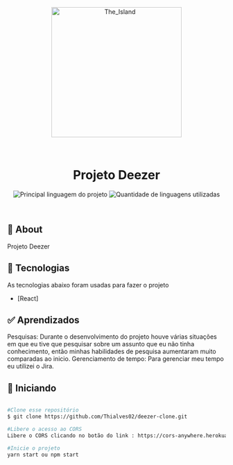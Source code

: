 <div align="center" id="top"> 
  <img align="center" width="300px" src="https://gartic.com.br/imgs/mural/_v/_vorreipace_/ilha.png" alt="The_Island" />

&#xa0;
</div>

<h1 align="center">Projeto Deezer</h1>

<p align="center">
  <img alt="Principal linguagem do projeto" src="https://img.shields.io/github/languages/top/Thialves02/The_island?color=56BEB8">

  <img alt="Quantidade de linguagens utilizadas" src="https://img.shields.io/github/languages/count/Thialves02/The_island?color=56BEB8">
</p>

<br>

## :dart: About ##

Projeto Deezer

## :rocket: Tecnologias ##

As tecnologias abaixo foram usadas para fazer o projeto

- [React]

## :white_check_mark: Aprendizados ##

Pesquisas: Durante o desenvolvimento do projeto houve várias situações em que eu tive que pesquisar sobre um assunto que eu não tinha conhecimento, então minhas habilidades de pesquisa aumentaram muito comparadas ao inicio.
Gerenciamento de tempo: Para gerenciar meu tempo eu utilizei o Jira.

## :checkered_flag: Iniciando ##

```bash

#Clone esse repositório
$ git clone https://github.com/Thialves02/deezer-clone.git

#Libere o acesso ao CORS
Libere o CORS clicando no botão do link : https://cors-anywhere.herokuapp.com/corsdemo

#Inicie o projeto
yarn start ou npm start

